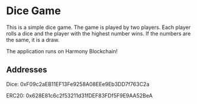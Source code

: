 # Dice Game

This is a simple dice game. The game is played by two players. Each player rolls a dice and the player with the highest number wins. If the numbers are the same, it is a draw.

The application runs on Harmony Blockchain!

## Addresses

Dice: 0xF09c2aEB11EF13Fe9258A08EEe9Eb3DD7f763C2a

ERC20: 0x628E81c6c2f53211d31fDEF83FDf5F9E9AA52BeA
